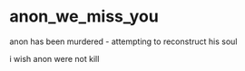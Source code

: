 # anon_we_miss_you
 anon has been murdered - attempting to reconstruct his soul
 
 i wish anon were not kill
